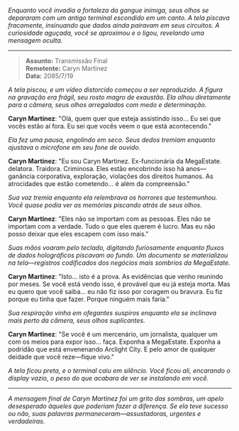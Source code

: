 _Enquanto você invadia a fortaleza da gangue inimiga, seus olhos se depararam com um antigo terminal escondido em um canto. A tela piscava fracamente, insinuando que dados ainda pairavam em seus circuitos. A curiosidade aguçada, você se aproximou e o ligou, revelando uma mensagem oculta._

---

> **Assunto:** Transmissão Final  
> **Remetente:** Caryn Martinez  
> **Data:** 2085/7/19

_A tela piscou, e um vídeo distorcido começou a ser reproduzido. A figura na gravação era frágil, seu rosto magro de exaustão. Ela olhou diretamente para a câmera, seus olhos arregalados com medo e determinação._

**Caryn Martinez**: "Olá, quem quer que esteja assistindo isso... Eu sei que vocês estão aí fora. Eu sei que vocês veem o que está acontecendo."

_Ela fez uma pausa, engolindo em seco. Seus dedos tremiam enquanto ajustava o microfone em seu fone de ouvido._

**Caryn Martinez**: "Eu sou Caryn Martinez. Ex-funcionária da MegaEstate. delatora. Traidora. Criminosa. Eles estão encobrindo isso há anos—ganância corporativa, exploração, violações dos direitos humanos. As atrocidades que estão cometendo... é além da compreensão."

_Sua voz tremia enquanto ela relembrava os horrores que testemunhou. Você quase podia ver as memórias piscando atrás de seus olhos._

**Caryn Martinez**: "Eles não se importam com as pessoas. Eles não se importam com a verdade. Tudo o que eles querem é lucro. Mas eu não posso deixar que eles escapem com isso mais."

_Suas mãos voaram pelo teclado, digitando furiosamente enquanto fluxos de dados holográficos piscavam ao fundo. Um documento se materializou na tela—registros codificados dos negócios mais sombrios da MegaEstate._

**Caryn Martinez**: "Isto... isto é a prova. As evidências que venho reunindo por meses. Se você está vendo isso, é provável que eu já esteja morta. Mas eu quero que você saiba... eu não fiz isso por coragem ou bravura. Eu fiz porque eu tinha que fazer. Porque ninguém mais faria."

_Sua respiração vinha em ofegantes suspiros enquanto ela se inclinava mais perto da câmera, seus olhos suplicantes._

**Caryn Martinez**: "Se você é um mercenário, um jornalista, qualquer um com os meios para expor isso... faça. Exponha a MegaEstate. Exponha a podridão que está envenenando Arclight City. E pelo amor de qualquer deidade que você reze—fique vivo."

_A tela ficou preta, e o terminal caiu em silêncio. Você ficou ali, encarando o display vazio, o peso do que acabara de ver se instalando em você._

---

_A mensagem final de Caryn Martinez foi um grito das sombras, um apelo desesperado àqueles que poderiam fazer a diferença. Se ela teve sucesso ou não, suas palavras permaneceram—assustadoras, urgentes e verdadeiras._
